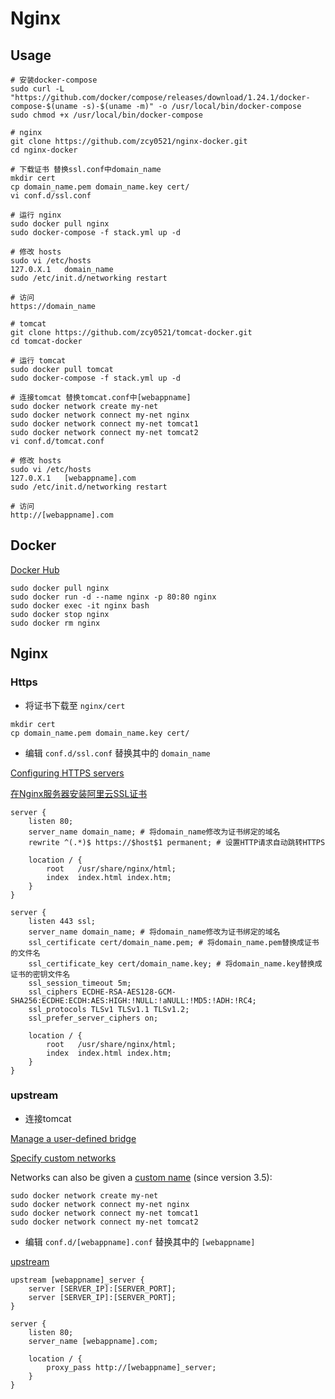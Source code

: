 # Nginx

## Usage

```shell script
# 安装docker-compose
sudo curl -L "https://github.com/docker/compose/releases/download/1.24.1/docker-compose-$(uname -s)-$(uname -m)" -o /usr/local/bin/docker-compose
sudo chmod +x /usr/local/bin/docker-compose

# nginx
git clone https://github.com/zcy0521/nginx-docker.git
cd nginx-docker

# 下载证书 替换ssl.conf中domain_name
mkdir cert
cp domain_name.pem domain_name.key cert/
vi conf.d/ssl.conf

# 运行 nginx
sudo docker pull nginx
sudo docker-compose -f stack.yml up -d

# 修改 hosts
sudo vi /etc/hosts
127.0.X.1	domain_name
sudo /etc/init.d/networking restart

# 访问
https://domain_name

# tomcat
git clone https://github.com/zcy0521/tomcat-docker.git
cd tomcat-docker

# 运行 tomcat
sudo docker pull tomcat
sudo docker-compose -f stack.yml up -d

# 连接tomcat 替换tomcat.conf中[webappname]
sudo docker network create my-net
sudo docker network connect my-net nginx
sudo docker network connect my-net tomcat1
sudo docker network connect my-net tomcat2
vi conf.d/tomcat.conf

# 修改 hosts
sudo vi /etc/hosts
127.0.X.1	[webappname].com
sudo /etc/init.d/networking restart

# 访问
http://[webappname].com
```

## Docker

[Docker Hub](https://hub.docker.com/_/nginx)

```shell script
sudo docker pull nginx
sudo docker run -d --name nginx -p 80:80 nginx
sudo docker exec -it nginx bash
sudo docker stop nginx
sudo docker rm nginx
```

## Nginx

### Https

- 将证书下载至 `nginx/cert`

```shell script
mkdir cert
cp domain_name.pem domain_name.key cert/
```

- 编辑 `conf.d/ssl.conf` 替换其中的 `domain_name`

[Configuring HTTPS servers](http://nginx.org/en/docs/http/configuring_https_servers.html)

[在Nginx服务器安装阿里云SSL证书](https://help.aliyun.com/document_detail/98728.html)

```
server {
    listen 80;
    server_name domain_name; # 将domain_name修改为证书绑定的域名
    rewrite ^(.*)$ https://$host$1 permanent; # 设置HTTP请求自动跳转HTTPS

    location / {
        root   /usr/share/nginx/html;
        index  index.html index.htm;
    }
}

server {
    listen 443 ssl;
    server_name domain_name; # 将domain_name修改为证书绑定的域名
    ssl_certificate cert/domain_name.pem; # 将domain_name.pem替换成证书的文件名
    ssl_certificate_key cert/domain_name.key; # 将domain_name.key替换成证书的密钥文件名
    ssl_session_timeout 5m;
    ssl_ciphers ECDHE-RSA-AES128-GCM-SHA256:ECDHE:ECDH:AES:HIGH:!NULL:!aNULL:!MD5:!ADH:!RC4;
    ssl_protocols TLSv1 TLSv1.1 TLSv1.2;
    ssl_prefer_server_ciphers on;

    location / {
        root   /usr/share/nginx/html;
        index  index.html index.htm;
    }
}
```

### upstream

- 连接tomcat

[Manage a user-defined bridge](https://docs.docker.com/network/bridge/#manage-a-user-defined-bridge)

[Specify custom networks](https://docs.docker.com/compose/networking/#specify-custom-networks)

Networks can also be given a [custom name](https://docs.docker.com/compose/compose-file/#name-1) (since version 3.5):

```shell script
sudo docker network create my-net
sudo docker network connect my-net nginx
sudo docker network connect my-net tomcat1
sudo docker network connect my-net tomcat2
```

- 编辑 `conf.d/[webappname].conf` 替换其中的 `[webappname]`

[upstream](http://nginx.org/en/docs/http/ngx_http_upstream_module.html)

```
upstream [webappname]_server {
    server [SERVER_IP]:[SERVER_PORT];
    server [SERVER_IP]:[SERVER_PORT];
}

server {
    listen 80;
    server_name [webappname].com;

    location / {
        proxy_pass http://[webappname]_server;
    }
}
```
